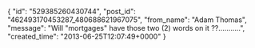  {
   "id": "529385260430744",
   "post_id": "462493170453287_480688621967075",
   "from_name": "Adam Thomas",
   "message": "Will \"mortgages\" have those two (2) words on it ??...........",
   "created_time": "2013-06-25T12:07:49+0000"
 }
